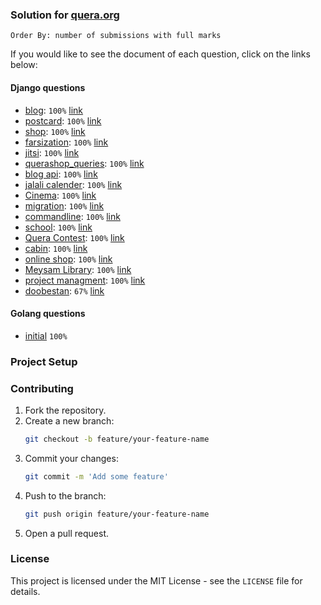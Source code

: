 ### Solution for [quera.org](https://quera.org/)

```
Order By: number of submissions with full marks
```

If you would like to see the document of each question, click on the links below:

#### Django questions

- [blog](Django/blog): `100%` [link](https://quera.org/problemset/14742)
- [postcard](Django/postcard): `100%` [link](https://quera.org/problemset/21210)
- [shop](Django/shop): `100%` [link](https://quera.org/problemset/21211)
- [farsization](Django/farsization): `100%` [link](https://quera.org/problemset/16399)
- [jitsi](Django/jitsi): `100%` [link](https://quera.org/problemset/76281)
- [querashop_queries](Django/querashop_queries): `100%` [link](https://quera.org/problemset/190990)
- [blog api](Django/blog%20api): `100%` [link](https://quera.org/problemset/21212)
- [jalali calender](Django/jalali%20calender): `100%` [link](https://quera.org/problemset/129725)
- [Cinema](Django/Cinema): `100%` [link](https://quera.org/problemset/16400)
- [migration](Django/migration): `100%` [link](https://quera.org/problemset/129727)
- [commandline](Django/commandline): `100%` [link](https://quera.org/problemset/102249)
- [school](Django/school): `100%` [link](https://quera.org/problemset/190989)
- [Quera Contest](Django/Quera%20Contest): `100%` [link](https://quera.org/problemset/102251)
- [cabin](Django/cabin): `100%` [link](https://quera.org/problemset/16401)
- [online shop](Django/online%20shop%201): `100%` [link](https://quera.org/problemset/14744)
- [Meysam Library](Django/Meysam%20Library): `100%` [link](https://quera.org/problemset/33475)
- [project managment](Django/project%20managment): `100%` [link](https://quera.org/problemset/16401)
- [doobestan](Django/doobestan): `67%` [link](https://quera.org/problemset/76282)
#### Golang questions

- [initial](https://quera.org/problemset/126106/) `100%`

### Project Setup

### Contributing

1. Fork the repository.
2. Create a new branch:
    ```sh
    git checkout -b feature/your-feature-name
    ```
3. Commit your changes:
    ```sh
    git commit -m 'Add some feature'
    ```
4. Push to the branch:
    ```sh
    git push origin feature/your-feature-name
    ```
5. Open a pull request.

### License

This project is licensed under the MIT License - see the `LICENSE` file for details.
